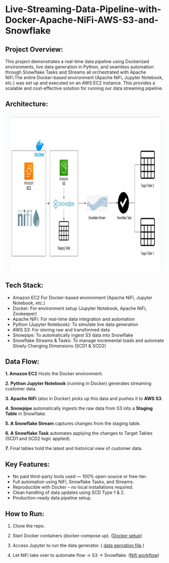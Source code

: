 # Live-Streaming-Data-Pipeline-with-Docker-Apache-NiFi-AWS-S3-and-Snowflake
## Project Overview:
This project demonstrates a real-time data pipeline using Dockerized environments, live data generation in Python, and seamless automation through Snowflake Tasks and Streams all orchestrated with Apache NiFi.The entire Docker-based environment (Apache NiFi, Jupyter Notebook, etc.) was set up and executed on an AWS EC2 instance. This provides a scalable and cost-effective solution for running our data streaming pipeline.


## Architecture:
<img src="https://github.com/Bhargav-data-driven/Live-Streaming-Data-Pipeline-with-Docker-Apache-NiFi-AWS-S3-and-Snowflake/blob/main/live%20stream.jpg" width="850" height="500">

## Tech Stack:
- Amazon EC2 For Docker-based environment (Apache NiFi, Jupyter Notebook, etc.)
- Docker: For environment setup (Jupyter Notebook, Apache NiFi, Zookeeper)
- Apache NiFi: For real-time data integration and automation
- Python (Jupyter Notebook): To simulate live data generation
- AWS S3: For storing raw and transformed data
- Snowpipe: To automatically ingest S3 data into Snowflake
- Snowflake Streams & Tasks: To manage incremental loads and automate Slowly Changing Dimensions (SCD1 & SCD2)

## Data Flow:
**1. Amazon EC2** Hosts the Docker environment.

**2. Python Jupyter Notebook** (running in Docker) generates streaming customer data.

**3. Apache NiFi** (also in Docker) picks up this data and pushes it to **AWS S3**.

**4. Snowpipe** automatically ingests the raw data from S3 into a **Staging Table** in Snowflake.

**5. A Snowflake Stream** captures changes from the staging table.

**6. A Snowflake Task** automates applying the changes to Target Tables (SCD1 and SCD2 logic applied).

**7.** Final tables hold the latest and historical view of customer data.

## Key Features:
- No paid third-party tools used — 100% open-source or free-tier.
- Full automation using NiFi, Snowflake Tasks, and Streams.
- Reproducible with Docker – no local installations required.
- Clean handling of data updates using SCD Type 1 & 2.
- Production-ready data pipeline setup.

## How to Run:
1. Clone the repo.

2. Start Docker containers (docker-compose up). ([Docker setup](https://github.com/Bhargav-data-driven/Live-Streaming-Data-Pipeline-with-Docker-Apache-NiFi-AWS-S3-and-Snowflake/blob/main/commands))

3. Access Jupyter to run the data generator. ( [data genration file](https://github.com/Bhargav-data-driven/Live-Streaming-Data-Pipeline-with-Docker-Apache-NiFi-AWS-S3-and-Snowflake/blob/main/faker.ipynb).)
 
4. Let NiFi take over to automate flow → S3 → Snowflake. ([Nifi workflow](https://github.com/Bhargav-data-driven/Live-Streaming-Data-Pipeline-with-Docker-Apache-NiFi-AWS-S3-and-Snowflake/blob/main/nifi%20setup.jpg))
